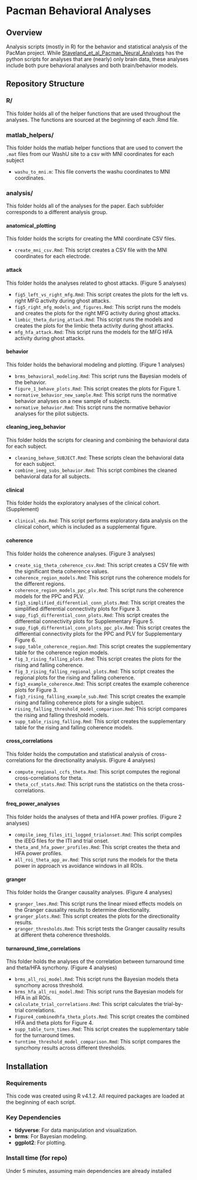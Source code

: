 # Pacman Behavioral Analyses

## Overview

Analysis scripts (mostly in R) for the behavior and statistical analysis of the PacMan project. While [Staveland_et_al_Pacman_Neural_Analyses](https://github.com/bstavel/Staveland_et_al_Pacman_Neural_Analyses) has the python scripts for analyses that are (nearly) only brain data, these analyses include both pure behavioral analyses and both brain/behavior models.

## Repository Structure

### R/
This folder holds all of the helper functions that are used throughout the analyses. The functions are sourced at the beginning of each .Rmd file. 

### matlab_helpers/
This folder holds the matlab helper functions that are used to convert the `.mat` files from our WashU site to a csv with MNI coordinates for each subject
- `washu_to_mni.m`: This file converts the washu coordinates to MNI coordinates.

### analysis/
This folder holds all of the analyses for the paper. Each subfolder corresponds to a different analysis group.

#### anatomical_plotting
This folder holds the scripts for creating the MNI coordinate CSV files.
- `create_mni_csv.Rmd`: This script creates a CSV file with the MNI coordinates for each electrode.

#### attack
This folder holds the analyses related to ghost attacks. (Figure 5 analyses)
- `fig5_left_vs_right_mfg.Rmd`: This script creates the plots for the left vs. right MFG activity during ghost attacks.
- `fig5_right_mfg_models_and_figures.Rmd`: This script runs the models and creates the plots for the right MFG activity during ghost attacks.
- `limbic_theta_during_attack.Rmd`: This script runs the models and creates the plots for the limbic theta activity during ghost attacks.
- `mfg_hfa_attack.Rmd`: This script runs the models for the MFG HFA activity during ghost attacks.

#### behavior
This folder holds the behavioral modeling and plotting. (Figure 1 analyses)
- `brms_behavioral_modeling.Rmd`: This script runs the Bayesian models of the behavior.
- `figure_1_behave_plots.Rmd`: This script creates the plots for Figure 1.
- `normative_behavior_new_sample.Rmd`: This script runs the normative behavior analyses on a new sample of subjects.
- `normative_behavior.Rmd`: This script runs the normative behavior analyses for the pilot subjects.

#### cleaning_ieeg_behavior
This folder holds the scripts for cleaning and combining the behavioral data for each subject.
- `cleaning_behave_SUBJECT.Rmd`: These scripts clean the behavioral data for each subject.
- `combine_ieeg_subs_behavior.Rmd`: This script combines the cleaned behavioral data for all subjects.

#### clinical
This folder holds the exploratory analyses of the clinical cohort. (Supplement)
- `clinical_eda.Rmd`: This script performs exploratory data analysis on the clinical cohort, which is included as a supplemental figure.

#### coherence
This folder holds the coherence analyses. (Figure 3 analyses)
- `create_sig_theta_coherence_csv.Rmd`: This script creates a CSV file with the significant theta coherence values.
- `coherence_region_models.Rmd`: This script runs the coherence models for the different regions.
- `coherence_region_models_ppc_plv.Rmd`: This script runs the coherence models for the PPC and PLV.
- `fig3_simplified_differential_conn_plots.Rmd`: This script creates the simplified differential connectivity plots for Figure 3.
- `supp_fig5_differential_conn_plots.Rmd`: This script creates the differential connectivity plots for Supplementary Figure 5.
- `supp_fig6_differential_conn_plots_ppc_plv.Rmd`: This script creates the differential connectivity plots for the PPC and PLV for Supplementary Figure 6.
- `supp_table_coherence_region.Rmd`: This script creates the supplementary table for the coherence region models.
- `fig_3_rising_falling_plots.Rmd`: This script creates the plots for the rising and falling coherence.
- `fig_3_rising_falling_regional_plots.Rmd`: This script creates the regional plots for the rising and falling coherence.
- `fig3_example_coherence.Rmd`: This script creates the example coherence plots for Figure 3.
- `fig3_rising_falling_example_sub.Rmd`: This script creates the example rising and falling coherence plots for a single subject.
- `rising_falling_threshold_model_comparison.Rmd`: This script compares the rising and falling threshold models.
- `supp_table_rising_falling.Rmd`: This script creates the supplementary table for the rising and falling coherence models.

#### cross_correlations
This folder holds the computation and statistical analysis of cross-correlations for the directionality analysis. (Figure 4 analyses)
- `compute_regional_ccfs_theta.Rmd`: This script computes the regional cross-correlations for theta.
- `theta_ccf_stats.Rmd`: This script runs the statistics on the theta cross-correlations.

#### freq_power_analyses
This folder holds the analyses of theta and HFA power profiles. (Figure 2 analyses)
- `compile_ieeg_files_iti_logged_trialonset.Rmd`: This script compiles the iEEG files for the ITI and trial onset.
- `theta_and_hfa_power_profiles.Rmd`: This script creates the theta and HFA power profiles.
- `all_roi_theta_app_av.Rmd`: This script runs the models for the theta power in approach vs avoidance windows in all ROIs. 

#### granger
This folder holds the Granger causality analyses. (Figure 4 analyses)
- `granger_lmes.Rmd`: This script runs the linear mixed effects models on the Granger causality results to determine directionality.
- `granger_plots.Rmd`: This script creates the plots for the directionality results.
- `granger_thresholds.Rmd`: This script tests the Granger causality results at different theta coherence thresholds.

#### turnaround_time_correlations
This folder holds the analyses of the correlation between turnaround time and theta/HFA syncrhony. (Figure 4 analyses)
- `brms_all_roi_model.Rmd`: This script runs the Bayesian models theta syncrhony across threshold.
- `brms_hfa_all_roi_model.Rmd`: This script runs the Bayesian models for HFA in all ROIs.
- `calculate_trial_correlations.Rmd`: This script calculates the trial-by-trial correlations.
- `Figure4_combinedhfa_theta_plots.Rmd`: This script creates the combined HFA and theta plots for Figure 4.
- `supp_table_turn_times.Rmd`: This script creates the supplementary table for the turnaround times.
- `turntime_threshold_model_comparison.Rmd`: This script compares the syncrhony results across different thresholds.

## Installation

### Requirements
This code was created using R v4.1.2. All required packages are loaded at the beginning of each script. 

### Key Dependencies
- **tidyverse**: For data manipulation and visualization.
- **brms**: For Bayesian modeling.
- **ggplot2**: For plotting.

### Install time (for repo)
Under 5 minutes, assuming main dependencies are already installed
